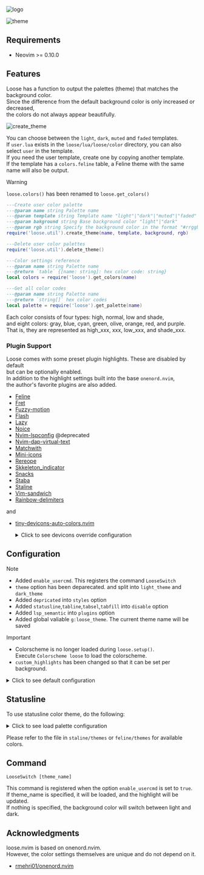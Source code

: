 ![logo](https://github.com/user-attachments/assets/6c56a5c2-4b07-4728-8b1b-71777829f0a0)

![theme](https://github.com/user-attachments/assets/8d44ac3f-51fd-44dd-b440-ca0f5cf18b6d)

<!-- ![logo](https://github.com/tar80/test/assets/45842304/6649eafa-0e4d-4468-9060-fa5d94e72aa2) -->

## Requirements

- Neovim >= 0.10.0

## Features

Loose has a function to output the palettes (theme) that matches the background color.  
Since the difference from the default background color is only increased or decreased,  
the colors do not always appear beautifully.

![create_theme](https://github.com/user-attachments/assets/cfa8536f-151d-4f60-9c14-a3217e85d6ce)
<!-- ![sample](https://github.com/tar80/test/assets/45842304/0be2c3dd-9cf5-4cb3-9c5d-58f809261062) -->

You can choose between the `light`, `dark`, `muted` and `faded` templates.  
If `user.lua` exists in the `loose/lua/loose/color` directory, you can also select
`user` in the template.  
If you need the user template, create one by copying another template.  
If the template has a `colors.feline` table, a Feline theme with the same name
will also be output.

> [!WARNING]
> `loose.colors()` has been renamed to `loose.get_colors()`

```lua
---Create user color palette
---@param name string Palette name
---@param template string Template name "light"|"dark"|"muted"|"faded"|"user"
---@param bakground string Base background color "light"|"dark"
---@param rgb string Specify the background color in the format "#rrggbb"
require('loose.util').create_theme(name, template, background, rgb)

---Delete user color palettes
require('loose.util').delete_theme()

---Color settings reference
---@param name string Palette name
---@return `table` {[name: string]: hex color code: string}
local colors = require('loose').get_colors(name)

---Get all color codes
---@param name string Palette name
---@return `string[]` hex color codes
local palette = require('loose').get_palette(name)
```

Each color consists of four types: high, normal, low and shade,  
and eight colors: gray, blue, cyan, green, olive, orange, red, and purple.  
That is, they are represented as high_xxx, xxx, low_xxx, and shade_xxx.

### Plugin Support

Loose comes with some preset plugin highlights. These are disabled by default  
but can be optionally enabled.  
In addition to the highlight settings built into the base `onenord.nvim`,  
the author's favorite plugins are also added.

- [Feline](https://github.com/feline-nvim/feline.nvim)
- [Fret](https://github.com/tar80/fret.nvim)
- [Fuzzy-motion](https://github.com/yuki-yano/fuzzy-motion.vim)
- [Flash](https://github.com/folke/flash.nvim)
- [Lazy](https://github.com/folke/lazy.nvim)
- [Noice](https://github.com/folke/noice.nvim)
- [Nvim-lspconfig](https://github.com/neovim/nvim-lspconfig) @deprecated
- [Nvim-dap-virtual-text](https://github.com/theHamsta/nvim-dap-virtual-text)
- [Matchwith](https://github.com/tar80/matchwith.nvim)
- [Mini-icons](https://github.com/echasnovski/mini.icons)
- [Rereope](https://github.com/tar80/rereope.nvim)
- [Skkeleton_indicator](https://github.com/delphinus/skkeleton_indicator.nvim)
- [Snacks](https://github.com/folke/snacks.nvim)
- [Staba](https://github.com/tar80/staba.nvim)
- [Staline](https://github.com/tamton-aquib/staline.nvim)
- [Vim-sandwich](https://github.com/machakann/vim-sandwich)
- [Rainbow-delimiters](https://gitlab.com/HiPhish/rainbow-delimiters.nvim)

and

- [tiny-devicons-auto-colors.nvim](https://github.com/rachartier/tiny-devicons-auto-colors.nvim)  
    <details>
    <summary> Click to see devicons override configuration </summary>

    ```lua
    local opts = {...} -- tiny-devicons-auto-colors options
    local ok, loose = pcall(require, 'loose')
    if ok then
      opts.colors = loose.get_palette()
      require('tiny-devicons-auto-colors').setup(opts)
    end
    ```
    </details>

## Configuration

> [!NOTE]
>
> - Added `enable_usercmd`. This registers the command `LooseSwitch`
> - `theme` option has been deparecated. and split into `light_theme` and `dark_theme`
> - Added `depricated` into `styles` option
> - Added `statusline`,`tabline`,`tabsel`,`tabfill` into `disable` option
> - Added `lsp_semantic` into `plugins` option
> - Added global valiable `g:loose_theme`. The current theme name will be saved

> [!IMPORTANT]
>
> - Colorscheme is no longer loaded during `loose.setup()`.  
>   Execute `Colorscheme loose` to load the colorscheme.
> - `custom_highlights` has been changed so that it can be set per background.  

<details>
<summary> Click to see default configuration </summary>

```lua
require("loose").setup({
    enable_usercmd = false, -- Enable user command "LooseSwitch"
    background = "dark", -- Background color applied at strtup. "light"|"dark"
    @depricated theme = "dark", -- A palette name
    light_theme = "light", -- A light palette name
    dark_theme = "dark", -- A dark palette name
    borders = true, -- Enable split window borders
    fade_nc = false, -- Change the background color of other buffers
    fade_tr = false, -- Transparent background of current buffer while changing background color of other buffers
    -- "NONE"|"[bold][,underline][,italic][,...]"]
    styles = {
        comments = "NONE",
        depricated = "NONE",
        diagnostics = "undercurl",
        functions = "NONE",
        keywords = "NONE",
        references = "underline",
        spell = "undercurl",
        strings = "NONE",
        variables = "NONE",
        virtualtext = "NONE",
    },
    disable = {
        background = false, -- Remove background color and enable transparency (fade_xx is ignored)
        cursorline = false,
        eob_lines = false,
        statusline = false,
        tabline = false,
        tabsel = false,
        tabfill = false,
    },
    -- Override or add to default settings. See `nvim_set_hl()` for details.
    -- highlight_group = {fg = "white", bg = "black", style = "underline"}
    custom_highlights = {light = {}, dark = {}},
    plugins = {
        -- maintained
        lsp = true,
        lsp_semantic = true,
        treesitter = true,
        dap = false,
        dap_virtual_text = false,
        flash = false,
        fret = false,
        gitsigns = false,
        lazy = false,
        lspconfig = false, -- @deprecated: LspInfo has been updated. Hlgroup is no longer used
        matchwith = false,
        mini_diff = false,
        mini_icons = false,
        noice = false,
        rereope = false,
        skkeleton_indicator = false,
        sandwich = false,
        staba = false,
        cmp = false,
        telescope = false, -- If "border_fade" is specified, the border background fades
        trouble = false,
        -- non maintained
        barbar = false,
        bufferline = false,
        confliet_marker = false,
        dashboard = false,
        fern = false,
        fuzzy_motion = false,
        hop = false,
        indent_blankline = false,
        illuminate = false,
        lightspeed = false,
        lspsaga = false,
        navic = false
        notify = false,
        neogit = false,
        nvimtree = false,
        rainbow_delimiters_high = false, -- Rainbow Delimiters can choose one of
        rainbow_delimiters_low = false,  -- either high contrast or low contrast
        snacks = false,
        sneak = false,
        treesitter_context = false,
        whichkey = false,
    }
})
```
</details>

## Statusline

To use statusline color theme, do the following:

<details>
<summary> Click to see load palette configuration </summary>

```lua
local set_palette = function(_)
    -- loose saves the name of the current color theme in g:loose_theme
    local theme = vim.g.loose_theme or vim.go.background
    palette = loose.get_colors(theme)
    local feline = require(('feline.themes.%s'):format(theme))
    palette = vim.tbl_deep_extend('force', palette, feline)

    -- local staline = require(('staline.themes.%s'):format(theme))
    -- palette = vim.tbl_deep_extend('force', palette, staline)
end

local palette = {}
local ok, loose = pcall(require, 'loose')

if ok then
    set_palette()

    local augroup = vim.api.nvim_create_augroup('loose', { clear = true })
    vim.api.nvim_create_autocmd('ColorScheme', {
    desc = 'Load color palette',
    group = augroup,
    callback = set_palette
    })
end

-- feline
require("feline").setup({
  theme = palette.theme,
  vi_mode_colors = palette.vi_mode,
})

-- staline
require('staline').setup({
  mode_colors = palette.vi_mod,
})
```
</details>

Please refer to the file in `staline/themes` or `feline/themes` for available colors.

## Command

`LooseSwitch [theme_name]`

This command is registered when the option `enable_usercmd` is set to `true`.  
If theme_name is specified, it will be loaded, and the highlight will be updated.  
If nothing is specified, the background color will switch between light and dark.

## Acknowledgments

loose.nvim is based on onenord.nvim.  
However, the color settings themselves are unique and do not depend on it.

- [rmehri01/onenord.nvim](https://github.com/rmehri01/onenord.nvim)
